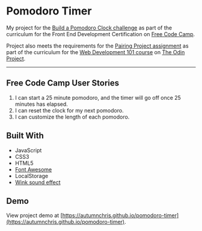 # Pomodoro Timer

My project for the [Build a Pomodoro Clock challenge](https://www.freecodecamp.org/challenges/build-a-pomodoro-clock) as part of the curriculum for the Front End Development Certification on [Free Code Camp](https://www.freecodecamp.org).

Project also meets the requirements for the [Pairing Project assignment](https://www.theodinproject.com/courses/web-development-101/lessons/pairing-project) as part of the curriculum for the [Web Development 101 course](https://www.theodinproject.com/courses/web-development-101) on [The Odin Project](https://www.theodinproject.com).

---

## Free Code Camp User Stories
1. I can start a 25 minute pomodoro, and the timer will go off once 25 minutes has elapsed.
2. I can reset the clock for my next pomodoro.
3. I can customize the length of each pomodoro.

## Built With
* JavaScript
* CSS3
* HTML5
* [Font Awesome](https://fontawesome.com)
* LocalStorage
* [Wink sound effect](http://www.orangefreesounds.com)

## Demo

View project demo at [https://autumnchris.github.io/pomodoro-timer](https://autumnchris.github.io/pomodoro-timer).

